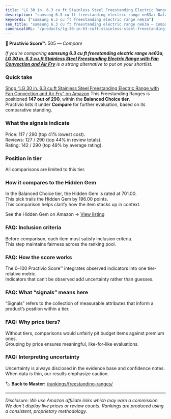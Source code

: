 ```yaml
---
title: "LG 30 in. 6.3 cu.ft Stainless Steel Freestanding Electric Range with Fan Convection and Air Fry"
description: "samsung 6.3 cu ft freestanding electric range ne63a: Data-driven ranking using the Practivio Score™. Positioned by quality, value, demand, findability, momentu…"
keywords: ["samsung 6.3 cu ft freestanding electric range ne63a"]
seo_title: "samsung 6.3 cu ft freestanding electric range ne63a — Compare (2025)"
canonicalURL: "/products/lg-30-in-63-cuft-stainless-steel-freestanding-electric-range-with-fan-convection-and-air-fry-B08KWBK7K6/"
---
```


**🛒 Practivio Score™:** 505 — _Compare_


*If you're comparing **samsung 6.3 cu ft freestanding electric range ne63a**, **[LG 30 in. 6.3 cu.ft Stainless Steel Freestanding Electric Range with Fan Convection and Air Fry](https://www.amazon.com/dp/B08KWBK7K6?tag=practivio-20)** is a strong alternative to put on your shortlist.*
### Quick take
[Shop “LG 30 in. 6.3 cu.ft Stainless Steel Freestanding Electric Range with Fan Convection and Air Fry” on Amazon](https://www.amazon.com/dp/B08KWBK7K6?tag=practivio-20)
This Freestanding Ranges is positioned **147 out of 290**, within the **Balanced Choice tier**.  
Practivio lists it under **Compare** for further evaluation, based on its comparative standing.

### What the signals indicate
Price: 117 / 290 (top 41% lowest cost).  
Reviews: 127 / 290 (top 44% in review totals).  
Rating: 142 / 290 (top 49% by average rating).  

### Position in tier
All comparisons are limited to this tier.

### How it compares to the Hidden Gem
In the Balanced Choice tier, the Hidden Gem is rated at 701.00.  
This pick trails the Hidden Gem by 196.00 points.  
This comparison helps clarify how the item stacks up in context.  

See the Hidden Gem on Amazon → [View listing](https://www.amazon.com/dp/B07FWRTVYZ?tag=practivio-20)

### FAQ: Inclusion criteria
Before comparison, each item must satisfy inclusion criteria.  
This step maintains fairness across the ranking pool.

### FAQ: How the score works
The 0–100 Practivio Score™ integrates observed indicators into one tier-relative metric.  
Indicators that can’t be observed add uncertainty rather than guesses.

### FAQ: What “signals” means here
“Signals” refers to the collection of measurable attributes that inform a product’s position within a tier.

### FAQ: Why price tiers?
Without tiers, comparisons would unfairly pit budget items against premium ones.  
Grouping by price ensures meaningful, like-for-like evaluations.

### FAQ: Interpreting uncertainty
Uncertainty is always disclosed in the evidence base and confidence notes.  
When data is thin, our results emphasize caution.

<!-- Missing template for Compare/CompareWithinPriceClass -->


🏷️ **Back to Master:** [/rankings/freestanding-ranges/](/rankings/freestanding-ranges/)

---
_Disclosure: We use Amazon affiliate links which may earn a commission. We don’t display live prices or review counts. Rankings are produced using a consistent, proprietary methodology._
